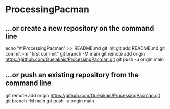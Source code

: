 # ProcessingPacman
## …or create a new repository on the command line

echo "# ProcessingPacman" >> README.md
git init
git add README.md
git commit -m "first commit"
git branch -M main
git remote add origin https://github.com/Guelakais/ProcessingPacman.git
git push -u origin main

## …or push an existing repository from the command line

git remote add origin https://github.com/Guelakais/ProcessingPacman.git
git branch -M main
git push -u origin main